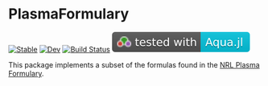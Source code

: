 # PlasmaFormulary

[![Stable](https://img.shields.io/badge/docs-stable-blue.svg)](https://JuliaPlasma.github.io/PlasmaFormulary.jl/stable/)
[![Dev](https://img.shields.io/badge/docs-dev-blue.svg)](https://JuliaPlasma.github.io/PlasmaFormulary.jl/dev/)
[![Build Status](https://github.com/adamslc/PlasmaFormulary.jl/actions/workflows/CI.yml/badge.svg?branch=main)](https://github.com/JuliaPlasma/PlasmaFormulary.jl/actions/workflows/CI.yml?query=branch%3Amain)
[![Aqua](https://raw.githubusercontent.com/JuliaTesting/Aqua.jl/master/badge.svg)](https://github.com/JuliaTesting/Aqua.jl)

This package implements a subset of the formulas found in the [NRL Plasma Formulary](https://www.nrl.navy.mil/News-Media/Publications/NRL-Plasma-Formulary/).
